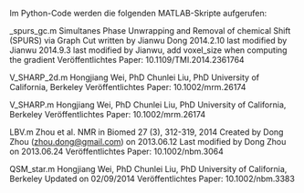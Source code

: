 Im Python-Code werden die folgenden MATLAB-Skripte aufgerufen:

_spurs_gc.m
Simultanes Phase Unwrapping and Removal of chemical Shift (SPURS) via Graph Cut
written by Jianwu Dong  2014.2.10
last modified by Jianwu 2014.9.3
last modified by Jianwu, add voxel_size when computing the gradient
Veröffentlichtes Paper: 10.1109/TMI.2014.2361764


V_SHARP_2d.m
Hongjiang Wei, PhD
Chunlei Liu, PhD
University of California, Berkeley
Veröffentlichtes Paper: 10.1002/mrm.26174


V_SHARP.m
Hongjiang Wei, PhD
Chunlei Liu, PhD
University of California, Berkeley
Veröffentlichtes Paper: 10.1002/mrm.26174


LBV.m
Zhou et al. NMR in Biomed 27 (3), 312-319, 2014
Created by Dong Zhou (zhou.dong@gmail.com) on 2013.06.12
Last modified by Dong Zhou on 2013.06.24
Veröffentlichtes Paper: 10.1002/nbm.3064


QSM_star.m
Hongjiang Wei, PhD
Chunlei Liu, PhD
University of California, Berkeley
Updated on 02/09/2014
Veröffentlichtes Paper: 10.1002/nbm.3383
